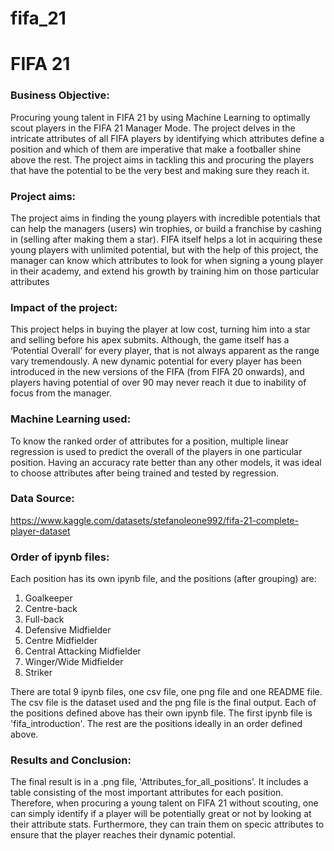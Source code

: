 # fifa_21

# **FIFA 21**

### **Business Objective:** 
Procuring young talent in FIFA 21 by using Machine Learning to optimally scout players in the FIFA 21 Manager Mode.
The project delves in the intricate attributes of all FIFA players by identifying which attributes define a position and which of them are imperative that make a footballer shine above the rest. The project aims in tackling this and procuring the players that have the potential to be the very best and making sure they reach it. 

### **Project aims:**
The project aims in finding the young players with incredible potentials that can help the managers (users) win trophies, or build a franchise by cashing in (selling after making them a star). FIFA itself helps a lot in acquiring these young players with unlimited potential, but with the help of this project, the manager can know which attributes to look for when signing a young player in their academy, and extend his growth by training him on those particular attributes

### **Impact of the project:**
This project helps in buying the player at low cost, turning him into a star and selling before his apex submits. Although, the game itself has a ‘Potential Overall’ for every player, that is not always apparent as the range vary tremendously. A new dynamic potential for every player has been introduced in the new versions of the FIFA (from FIFA 20 onwards), and players having potential of over 90 may never reach it due to inability of focus from the manager.

### **Machine Learning used:**
To know the ranked order of attributes for a position, multiple linear regression is used to predict the overall of the players in one particular position. Having an accuracy rate better than any other models, it was ideal to choose attributes after being trained and tested by regression. 

### **Data Source:**
https://www.kaggle.com/datasets/stefanoleone992/fifa-21-complete-player-dataset


### **Order of ipynb files:**
Each position has its own ipynb file, and the positions (after grouping) are:

1. Goalkeeper
2. Centre-back
3. Full-back
4. Defensive Midfielder
5. Centre Midfielder
6. Central Attacking Midfielder
7. Winger/Wide Midfielder
8. Striker

There are total 9 ipynb files, one csv file, one png file and one README file. The csv file is the dataset used and the png file is the final output. Each of the positions defined above has their own ipynb file. The first ipynb file is 'fifa_introduction'. The rest are the positions ideally in an order defined above.

### **Results and Conclusion:**
The final result is in a .png file, 'Attributes_for_all_positions'. It includes a table consisting of the most important attributes for each position. Therefore, when procuring a young talent on FIFA 21 without scouting, one can simply identify if a player will be potentially great or not by looking at their attribute stats. Furthermore, they can train them on specic attributes to ensure that the player reaches their dynamic potential. 
